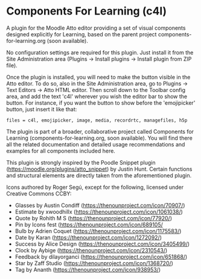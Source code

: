 # Components For Learning (c4l)
 
A plugin for the Moodle Atto editor providing a set of visual components designed explicitly for Learning, based on the parent project components-for-learning.org (soon available).

No configuration settings are required for this plugin. Just install it from the Site Administration area (Plugins → Install plugins → Install plugin from ZIP file). 

Once the plugin is installed, you will need to make the button visible in the Atto editor. To do so, also in the Site Administration area, go to Plugins → Text Editors → Atto HTML editor. Then scroll down to the Toolbar config area, and add the text 'c4l' wherever you wish the editor bar to show the button. For instance, if you want the button to show before the 'emojipicker' button, just insert it like that:

`files = c4l, emojipicker, image, media, recordrtc, managefiles, h5p`

The plugin is part of a broader, collaborative project called Components for Learning (components-for-learning.org, soon available). You will find there all the related documentation and detailed usage recommendations and examples for all components included here.

This plugin is strongly inspired by the Poodle Snippet plugin (https://moodle.org/plugins/atto_snippet) by Justin Hunt. Certain functions and structural elements are directly taken from the aforementioned plugin.

Icons authored by Roger Segú, except for the following, licensed under Creative Commons CCBY:
  - Glasses by Austin Condiff (https://thenounproject.com/icon/70907/)
  - Estimate by xwoodhillx (https://thenounproject.com/icon/1061038/)
  - Quote by Rohith M S (https://thenounproject.com/icon/77920/)
  - Pin by Icons fest (https://thenounproject.com/icon/689105/
  - Bulb by Adrien Coquet (https://thenounproject.com/icon/1175583/)
  - Date by Karan (https://thenounproject.com/icon/1272092/)
  - Success by Alice Design (https://thenounproject.com/icon/3405499/)
  - Clock by Aybige (https://thenounproject.com/icon/2310543/)
  - Feedback by dilayorganci (https://thenounproject.com/icon/651868/) 
  - Star by Zaff Studio (https://thenounproject.com/icon/1368720/) 
  - Tag by Ananth (https://thenounproject.com/icon/938953/)